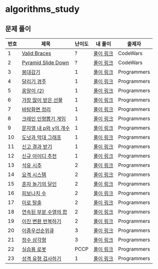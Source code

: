 # algorithms_study

## 문제 풀이

| 번호 | 제목                                                                                      | 난이도 | 내 풀이                                                                                  | 출제자      |
| ---- | ----------------------------------------------------------------------------------------- | ------ | ---------------------------------------------------------------------------------------- | ----------- |
| 1    | [Valid Braces](https://www.codewars.com/kata/5277c8a221e209d3f6000b56)                    | ?      | [풀이 링크](https://github.com/inde153/algorithms_study/tree/main/solutions/questions1)  | CodeWars    |
| 2    | [Pyramid Slide Down](https://www.codewars.com/kata/551f23362ff852e2ab000037)              | ?      | [풀이 링크](https://github.com/inde153/algorithms_study/tree/main/solutions/questions2)  | CodeWars    |
| 3    | [붕대감기](https://school.programmers.co.kr/learn/courses/30/lessons/250137)              | 1      | [풀이 링크](https://github.com/inde153/algorithms_study/tree/main/solutions/questions3)  | Programmers |
| 4    | [달리기 경주](https://school.programmers.co.kr/learn/courses/30/lessons/178871)           | 1      | [풀이 링크](https://github.com/inde153/algorithms_study/tree/main/solutions/questions4)  | Programmers |
| 5    | [옹알이 (2)](https://school.programmers.co.kr/learn/courses/30/lessons/133499)            | 1      | [풀이 링크](https://github.com/inde153/algorithms_study/tree/main/solutions/questions5)  | Programmers |
| 6    | [가장 많이 받은 선물](https://school.programmers.co.kr/learn/courses/30/lessons/258712)   | 1      | [풀이 링크](https://github.com/inde153/algorithms_study/tree/main/solutions/questions9)  | Programmers |
| 7    | [바탕화면 정리](https://school.programmers.co.kr/learn/courses/30/lessons/161990)         | 1      | [풀이 링크](https://github.com/inde153/algorithms_study/tree/main/solutions/questions12) | Programmers |
| 8    | [크레인 인형뽑기 게임](https://school.programmers.co.kr/learn/courses/30/lessons/64061)   | 1      | [풀이 링크](https://github.com/inde153/algorithms_study/tree/main/solutions/questions13) | Programmers |
| 9    | [문자열 내 p와 y의 개수](https://school.programmers.co.kr/learn/courses/30/lessons/12916) | 1      | [풀이 링크](https://github.com/inde153/algorithms_study/tree/main/solutions/questions18) | Programmers |
| 10   | [도넛과 막대 그래프](https://school.programmers.co.kr/learn/courses/30/lessons/258711)    | 1      | [풀이 링크](https://github.com/inde153/algorithms_study/tree/main/solutions/questions16) | Programmers |
| 11   | [신고 결과 받기](https://school.programmers.co.kr/learn/courses/30/lessons/92334)         | 1      | [풀이 링크](https://github.com/inde153/algorithms_study/tree/main/solutions/questions20) | Programmers |
| 12   | [신규 아이디 추천](https://school.programmers.co.kr/learn/courses/30/lessons/72410)       | 1      | [풀이 링크](https://github.com/inde153/algorithms_study/tree/main/solutions/questions21) | Programmers |
| 13   | [석유 시추](https://school.programmers.co.kr/learn/courses/30/lessons/250136)             | 2      | [풀이 링크](https://github.com/inde153/algorithms_study/tree/main/solutions/questions6)  | Programmers |
| 14   | [요격 시스템](https://school.programmers.co.kr/learn/courses/30/lessons/181188)           | 2      | [풀이 링크](https://github.com/inde153/algorithms_study/tree/main/solutions/questions7)  | Programmers |
| 15   | [혼자 놀기의 달인](https://school.programmers.co.kr/learn/courses/30/lessons/131130)      | 2      | [풀이 링크](https://github.com/inde153/algorithms_study/tree/main/solutions/questions8)  | Programmers |
| 16   | [피보나치 수](https://school.programmers.co.kr/learn/courses/30/lessons/12945)            | 2      | [풀이 링크](https://github.com/inde153/algorithms_study/tree/main/solutions/questions10) | Programmers |
| 17   | [미로 탈출](https://school.programmers.co.kr/learn/courses/30/lessons/159993)             | 2      | [풀이 링크](https://github.com/inde153/algorithms_study/tree/main/solutions/questions11) | Programmers |
| 18   | [연속된 부분 수열의 합](https://school.programmers.co.kr/learn/courses/30/lessons/178870) | 2      | [풀이 링크](https://github.com/inde153/algorithms_study/tree/main/solutions/questions15) | Programmers |
| 19   | [이진 변환 반복하기](https://school.programmers.co.kr/learn/courses/30/lessons/70129)     | 2      | [풀이 링크](https://github.com/inde153/algorithms_study/tree/main/solutions/questions19) | Programmers |
| 20   | [이중우선순위큐](https://school.programmers.co.kr/learn/courses/30/lessons/42628)         | 3      | [풀이 링크](https://github.com/inde153/algorithms_study/tree/main/solutions/questions14) | Programmers |
| 21   | [정수 삼각형](https://school.programmers.co.kr/learn/courses/30/lessons/43105)            | 3      | [풀이 링크](https://github.com/inde153/algorithms_study/tree/main/solutions/questions22) | Programmers |
| 22   | [실습용 로봇]()                                                                           | PCCP   | [풀이 링크](https://github.com/inde153/algorithms_study/tree/main/solutions/questions17) | Programmers |
| 23   | [성격 유형 검사하기](https://school.programmers.co.kr/learn/courses/30/lessons/118666)    | 1      | [풀이 링크](https://github.com/inde153/algorithms_study/tree/main/solutions/questions23) | Programmers |
